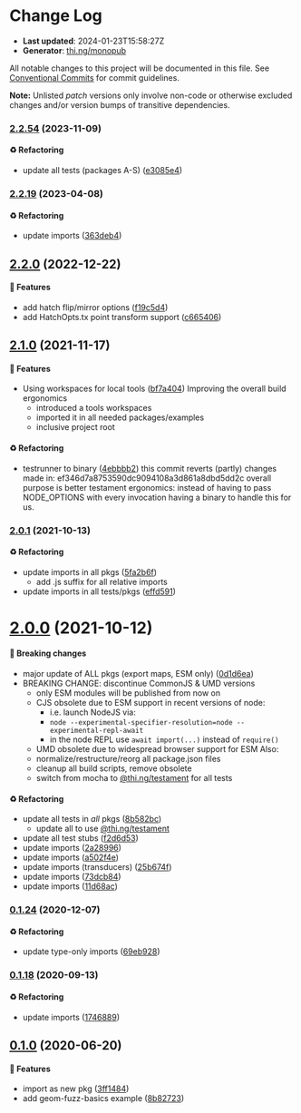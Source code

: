 # Change Log

- **Last updated**: 2024-01-23T15:58:27Z
- **Generator**: [thi.ng/monopub](https://thi.ng/monopub)

All notable changes to this project will be documented in this file.
See [Conventional Commits](https://conventionalcommits.org/) for commit guidelines.

**Note:** Unlisted _patch_ versions only involve non-code or otherwise excluded changes
and/or version bumps of transitive dependencies.

### [2.2.54](https://github.com/thi-ng/umbrella/tree/@thi.ng/geom-fuzz@2.2.54) (2023-11-09)

#### ♻️ Refactoring

- update all tests (packages A-S) ([e3085e4](https://github.com/thi-ng/umbrella/commit/e3085e4))

### [2.2.19](https://github.com/thi-ng/umbrella/tree/@thi.ng/geom-fuzz@2.2.19) (2023-04-08)

#### ♻️ Refactoring

- update imports ([363deb4](https://github.com/thi-ng/umbrella/commit/363deb4))

## [2.2.0](https://github.com/thi-ng/umbrella/tree/@thi.ng/geom-fuzz@2.2.0) (2022-12-22)

#### 🚀 Features

- add hatch flip/mirror options ([f19c5d4](https://github.com/thi-ng/umbrella/commit/f19c5d4))
- add HatchOpts.tx point transform support ([c665406](https://github.com/thi-ng/umbrella/commit/c665406))

## [2.1.0](https://github.com/thi-ng/umbrella/tree/@thi.ng/geom-fuzz@2.1.0) (2021-11-17)

#### 🚀 Features

- Using workspaces for local tools ([bf7a404](https://github.com/thi-ng/umbrella/commit/bf7a404))
  Improving the overall build ergonomics
  - introduced a tools workspaces
  - imported it in all needed packages/examples
  - inclusive project root

#### ♻️ Refactoring

- testrunner to binary ([4ebbbb2](https://github.com/thi-ng/umbrella/commit/4ebbbb2))
  this commit reverts (partly) changes made in:
  ef346d7a8753590dc9094108a3d861a8dbd5dd2c
  overall purpose is better testament ergonomics:
  instead of having to pass NODE_OPTIONS with every invocation
  having a binary to handle this for us.

### [2.0.1](https://github.com/thi-ng/umbrella/tree/@thi.ng/geom-fuzz@2.0.1) (2021-10-13)

#### ♻️ Refactoring

- update imports in all pkgs ([5fa2b6f](https://github.com/thi-ng/umbrella/commit/5fa2b6f))
  - add .js suffix for all relative imports
- update imports in all tests/pkgs ([effd591](https://github.com/thi-ng/umbrella/commit/effd591))

# [2.0.0](https://github.com/thi-ng/umbrella/tree/@thi.ng/geom-fuzz@2.0.0) (2021-10-12)

#### 🛑 Breaking changes

- major update of ALL pkgs (export maps, ESM only) ([0d1d6ea](https://github.com/thi-ng/umbrella/commit/0d1d6ea))
- BREAKING CHANGE: discontinue CommonJS & UMD versions
  - only ESM modules will be published from now on
  - CJS obsolete due to ESM support in recent versions of node:
    - i.e. launch NodeJS via:
    - `node --experimental-specifier-resolution=node --experimental-repl-await`
    - in the node REPL use `await import(...)` instead of `require()`
  - UMD obsolete due to widespread browser support for ESM
  Also:
  - normalize/restructure/reorg all package.json files
  - cleanup all build scripts, remove obsolete
  - switch from mocha to [@thi.ng/testament](https://github.com/thi-ng/umbrella/tree/main/packages/testament) for all tests

#### ♻️ Refactoring

- update all tests in _all_ pkgs ([8b582bc](https://github.com/thi-ng/umbrella/commit/8b582bc))
  - update all to use [@thi.ng/testament](https://github.com/thi-ng/umbrella/tree/main/packages/testament)
- update all test stubs ([f2d6d53](https://github.com/thi-ng/umbrella/commit/f2d6d53))
- update imports ([2a28996](https://github.com/thi-ng/umbrella/commit/2a28996))
- update imports ([a502f4e](https://github.com/thi-ng/umbrella/commit/a502f4e))
- update imports (transducers) ([25b674f](https://github.com/thi-ng/umbrella/commit/25b674f))
- update imports ([73dcb84](https://github.com/thi-ng/umbrella/commit/73dcb84))
- update imports ([11d68ac](https://github.com/thi-ng/umbrella/commit/11d68ac))

### [0.1.24](https://github.com/thi-ng/umbrella/tree/@thi.ng/geom-fuzz@0.1.24) (2020-12-07)

#### ♻️ Refactoring

- update type-only imports ([69eb928](https://github.com/thi-ng/umbrella/commit/69eb928))

### [0.1.18](https://github.com/thi-ng/umbrella/tree/@thi.ng/geom-fuzz@0.1.18) (2020-09-13)

#### ♻️ Refactoring

- update imports ([1746889](https://github.com/thi-ng/umbrella/commit/1746889))

## [0.1.0](https://github.com/thi-ng/umbrella/tree/@thi.ng/geom-fuzz@0.1.0) (2020-06-20)

#### 🚀 Features

- import as new pkg ([3ff1484](https://github.com/thi-ng/umbrella/commit/3ff1484))
- add geom-fuzz-basics example ([8b82723](https://github.com/thi-ng/umbrella/commit/8b82723))
